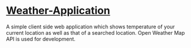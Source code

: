 # [Weather-Application](https://vigorous-yonath-ee4fa6.netlify.app/)
A simple client side web application which shows temperature of your current location as well as that of a searched location. Open Weather Map API is used for development.

